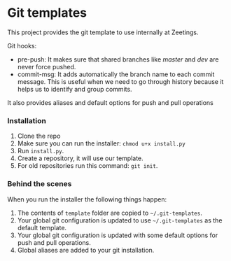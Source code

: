 # Git templates

This project provides the git template to use internally at Zeetings.

Git hooks:
* pre-push: It makes sure that shared branches like *master* and *dev* are never force pushed.
* commit-msg: It adds automatically the branch name to each commit message. This is useful when we need to go through history because it helps us to identify and group commits.

It also provides aliases and default options for push and pull operations

### Installation

1. Clone the repo
2. Make sure you can run the installer: `chmod u+x install.py`
3. Run `install.py`.
4. Create a repository, it will use our template.
5. For old repositories run this command: `git init`.

### Behind the scenes

When you run the installer the following things happen:

1. The contents of `template` folder are copied to `~/.git-templates`.
2. Your global git configuration is updated to use `~/.git-templates` as the default template.
3. Your global git configuration is updated with some default options for push and pull operations.
4. Global aliases are added to your git installation.
